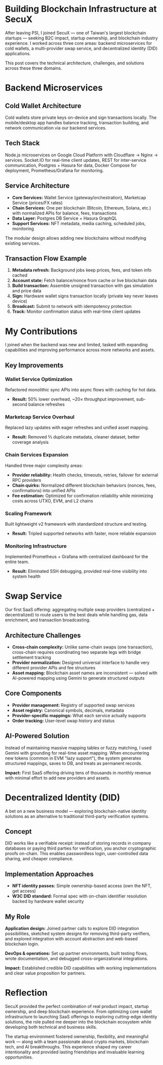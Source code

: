 # Building Blockchain Infrastructure at SecuX

After leaving PSI, I joined SecuX — one of Taiwan's largest blockchain startups — seeking B2C impact, startup ownership, and blockchain industry experience. I worked across three core areas: backend microservices for cold wallets, a multi-provider swap service, and decentralized identity (DID) applications.

This post covers the technical architecture, challenges, and solutions across these three domains.

# Backend Microservices

## Cold Wallet Architecture
Cold wallets store private keys on-device and sign transactions locally. The mobile/desktop app handles balance tracking, transaction building, and network communication via our backend services.

## Tech Stack
Node.js microservices on Google Cloud Platform with Cloudflare → Nginx → services. Socket.IO for real-time client updates, REST for inter-service communication, Postgres + Hasura for data, Docker Compose for deployment, Prometheus/Grafana for monitoring.

## Service Architecture
- **Core Services:** Wallet Service (gateway/orchestration), Marketcap Service (prices/FX rates)
- **Chain Services:** One per blockchain (Bitcoin, Ethereum, Solana, etc.) with normalized APIs for balance, fees, transactions
- **Data Layer:** Postgres DB Service + Hasura GraphQL
- **Support Services:** NFT metadata, media caching, scheduled jobs, monitoring

The modular design allows adding new blockchains without modifying existing services.

## Transaction Flow Example
1. **Metadata refresh:** Background jobs keep prices, fees, and token info cached
2. **Account state:** Fetch balance/nonce from cache or live blockchain data
3. **Build transaction:** Assemble unsigned transaction with gas simulation and price data
4. **Sign:** Hardware wallet signs transaction locally (private key never leaves device)
5. **Broadcast:** Submit to network with idempotency protection
6. **Track:** Monitor confirmation status with real-time client updates

# My Contributions

I joined when the backend was new and limited, tasked with expanding capabilities and improving performance across more networks and assets.

## Key Improvements

### Wallet Service Optimization
Refactored monolithic sync APIs into async flows with caching for hot data.
- **Result:** 50% lower overhead, ~20× throughput improvement, sub-second balance refreshes

### Marketcap Service Overhaul
Replaced lazy updates with eager refreshes and unified asset mapping.
- **Result:** Removed ⅔ duplicate metadata, cleaner dataset, better coverage analysis

### Chain Services Expansion
Handled three major complexity areas:
- **Provider reliability:** Health checks, timeouts, retries, failover for external RPC providers
- **Chain quirks:** Normalized different blockchain behaviors (nonces, fees, confirmations) into unified APIs
- **Fee estimation:** Optimized for confirmation reliability while minimizing costs across UTXO, EVM, and L2 chains

### Scaling Framework
Built lightweight v2 framework with standardized structure and testing.
- **Result:** Tripled supported networks with faster, more reliable expansion

### Monitoring Infrastructure
Implemented Prometheus + Grafana with centralized dashboard for the entire team.
- **Result:** Eliminated SSH debugging, provided real-time visibility into system health

# Swap Service

Our first SaaS offering: aggregating multiple swap providers (centralized + decentralized) to route users to the best deals while handling gas, data enrichment, and transaction broadcasting.

## Architecture Challenges
- **Cross-chain complexity:** Unlike same-chain swaps (one transaction), cross-chain requires coordinating two separate legs with bridge settlement tracking
- **Provider normalization:** Designed universal interface to handle very different provider APIs and fee structures
- **Asset mapping:** Blockchain asset names are inconsistent — solved with AI-powered mapping using Gemini to generate structured outputs

## Core Components
- **Provider management:** Registry of supported swap services
- **Asset registry:** Canonical symbols, decimals, metadata
- **Provider-specific mappings:** What each service actually supports
- **Order tracking:** User-level swap history and status

## AI-Powered Solution
Instead of maintaining massive mapping tables or fuzzy matching, I used Gemini with grounding for real-time asset mapping. When encountering new tokens (common in EVM "lazy support"), the system generates structured mappings, saves to DB, and treats as permanent records.

**Impact:** First SaaS offering driving tens of thousands in monthly revenue with minimal effort to add new providers and assets.

# Decentralized Identity (DID)

A bet on a new business model — exploring blockchain-native identity solutions as an alternative to traditional third-party verification systems.

## Concept
DID works like a verifiable receipt: instead of storing records in company databases or paying third parties for verification, you anchor cryptographic proofs on-chain. This enables passwordless login, user-controlled data sharing, and cheaper compliance.

## Implementation Approaches
- **NFT identity passes:** Simple ownership-based access (own the NFT, get access)
- **W3C DID standard:** Formal spec with on-chain identifier resolution backed by hardware wallet security

## My Role
**Application design:** Joined partner calls to explore DID integration possibilities, sketched system designs for removing third-party verifiers, and explored integration with account abstraction and web-based blockchain login.

**DevOps & operations:** Set up partner environments, built testing flows, wrote documentation, and debugged cross-organizational integrations.

**Impact:** Established credible DID capabilities with working implementations and clear value proposition for partners.

# Reflection

SecuX provided the perfect combination of real product impact, startup ownership, and deep blockchain experience. From optimizing core wallet infrastructure to launching SaaS offerings to exploring cutting-edge identity solutions, the role pulled me deeper into the blockchain ecosystem while developing both technical and business skills.

The startup environment fostered ownership, flexibility, and meaningful work — along with a team passionate about crypto markets, blockchain tech, and AI breakthroughs. This experience shaped my career intentionality and provided lasting friendships and invaluable learning opportunities.
